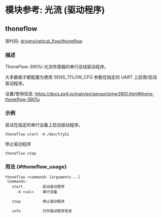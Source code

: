 # 模块参考: 光流 (驱动程序)

## thoneflow

源代码: [drivers/optical_flow/thoneflow](https://github.com/PX4/PX4-Autopilot/tree/main/src/drivers/optical_flow/thoneflow)


### 描述

ThoneFlow-3901U 光流传感器的串行总线驱动程序。

大多数板子都配置为使用 SENS_TFLOW_CFG 参数在指定的 UART 上启用/启动驱动程序。

设置/使用信息: https://docs.px4.io/main/en/sensor/pmw3901.html#thone-thoneflow-3901u

### 示例

尝试在指定的串行设备上启动驱动程序。
```
thoneflow start -d /dev/ttyS1
```
停止驱动程序
```
thoneflow stop
```

### 用法 {#thoneflow_usage}

```
thoneflow <command> [arguments...]
 Commands:
   start         启动驱动程序
     -d <val>    串行设备

   stop          停止驱动程序

   info          打印驱动程序信息
```